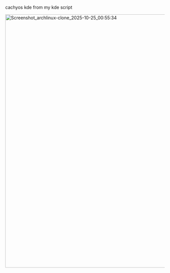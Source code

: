 
cachyos kde from my kde script 

<img width="1280" height="800" alt="Screenshot_archlinux-clone_2025-10-25_00:55:34" src="https://github.com/user-attachments/assets/7474cabd-f07b-45d9-80f6-fd8cdbefe017" />
